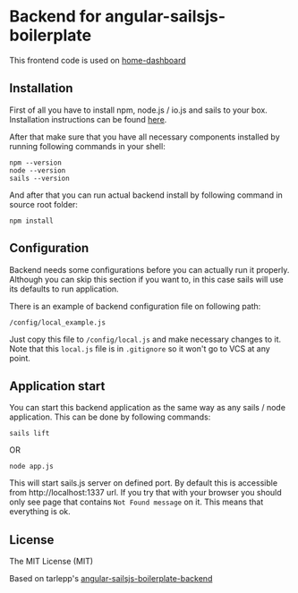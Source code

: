 # Backend for angular-sailsjs-boilerplate

This frontend code is used on [home-dashboard](https://github.com/Hekku2/home-dashboard)

## Installation
First of all you have to install npm, node.js / io.js and sails to your box. Installation instructions can be 
found [here](http://sailsjs.org/get-started).

After that make sure that you have all necessary components installed by running following commands in your shell:

```
npm --version
node --version
sails --version
```

And after that you can run actual backend install by following command in source root folder:

```
npm install
```

## Configuration
Backend needs some configurations before you can actually run it properly. Although you can skip this section if you
want to, in this case sails will use its defaults to run application. 

There is an example of backend configuration file on following path:

```
/config/local_example.js
```

Just copy this file to ```/config/local.js``` and make necessary changes to it. Note that this ```local.js``` file is 
in ```.gitignore``` so it won't go to VCS at any point.

## Application start
You can start this backend application as the same way as any sails / node application. This can be done by following
commands:

```
sails lift
```
OR
```
node app.js
```

This will start sails.js server on defined port. By default this is accessible from http://localhost:1337 url. If you 
try that with your browser you should only see page that contains ```Not Found message``` on it. This means that 
everything is ok.

## License
The MIT License (MIT)

Based on tarlepp's [angular-sailsjs-boilerplate-backend](https://github.com/tarlepp/angular-sailsjs-boilerplate-backend)
